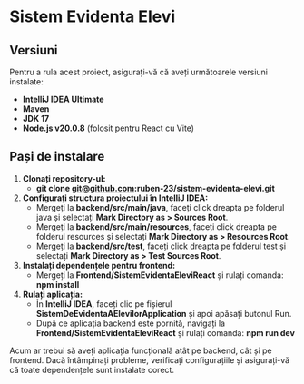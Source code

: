 # Sistem Evidenta Elevi

## Versiuni

Pentru a rula acest proiect, asigurați-vă că aveți următoarele versiuni instalate:

- **IntelliJ IDEA Ultimate**
- **Maven**
- **JDK 17**
- **Node.js v20.0.8** (folosit pentru React cu Vite)

## Pași de instalare

1. **Clonați repository-ul:** 
   - **git clone git@github.com:ruben-23/sistem-evidenta-elevi.git**
2. **Configurați structura proiectului în IntelliJ IDEA:**
   - Mergeți la **backend/src/main/java**, faceți click dreapta pe folderul java și selectați **Mark Directory as > Sources Root**.
   - Mergeți la **backend/src/main/resources**, faceți click dreapta pe folderul resources și selectați **Mark Directory as > Resources Root**.
   - Mergeți la **backend/src/test**, faceți click dreapta pe folderul test și selectați **Mark Directory as > Test Sources Root**.
3. **Instalați dependențele pentru frontend:**
   - Mergeți la **Frontend/SistemEvidentaEleviReact** și rulați comanda: **npm install**
4. **Rulați aplicația:**
   - În **IntelliJ IDEA**, faceți clic pe fișierul **SistemDeEvidentaAElevilorApplication** și apoi apăsați butonul Run.
   - După ce aplicația backend este pornită, navigați la **Frontend/SistemEvidentaEleviReact** și rulați comanda: **npm run dev**

Acum ar trebui să aveți aplicația funcțională atât pe backend, cât și pe frontend. Dacă întâmpinați probleme, verificați 
configurațiile și asigurați-vă că toate dependențele sunt instalate corect.